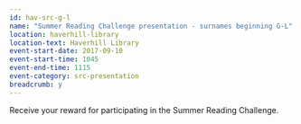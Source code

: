 ```yaml
---
id: hav-src-g-l
name: "Summer Reading Challenge presentation - surnames beginning G-L"
location: haverhill-library
location-text: Haverhill Library
event-start-date: 2017-09-10
event-start-time: 1045
event-end-time: 1115
event-category: src-presentation
breadcrumb: y
---
```


Receive your reward for participating in the Summer Reading Challenge.
